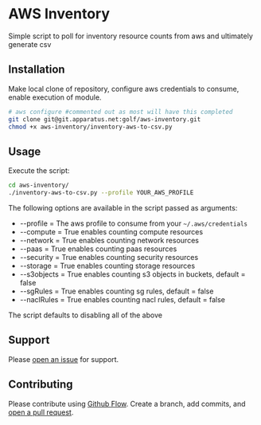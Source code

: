 # AWS Inventory

Simple script to poll for inventory resource counts from aws and ultimately generate csv

## Installation

Make local clone of repository, configure aws credentials to consume, enable execution of module.

```sh
# aws configure #commented out as most will have this completed
git clone git@git.apparatus.net:golf/aws-inventory.git
chmod +x aws-inventory/inventory-aws-to-csv.py
```

## Usage

Execute the script:

```sh
cd aws-inventory/
./inventory-aws-to-csv.py --profile YOUR_AWS_PROFILE
```

The following options are available in the script passed as arguments:

* --profile = The aws profile to consume from your `~/.aws/credentials`
* --compute = True enables counting compute resources
* --network = True enables counting network resources
* --paas = True enables counting paas resources
* --security = True enables counting security resources
* --storage = True enables counting storage resources
* --s3objects = True enables counting s3 objects in buckets, default = false
* --sgRules = True enables counting sg rules, default = false
* --naclRules = True enables counting nacl rules, default = false

The script defaults to disabling all of the above

## Support

Please [open an issue](https://git.apparatus.net/golf/aws-inventory/issues/new) for support.

## Contributing

Please contribute using [Github Flow](https://guides.github.com/introduction/flow/). Create a branch, add commits, and [open a pull request](https://git.apparatus.net/golf/aws-inventory/merge_requests/new).
